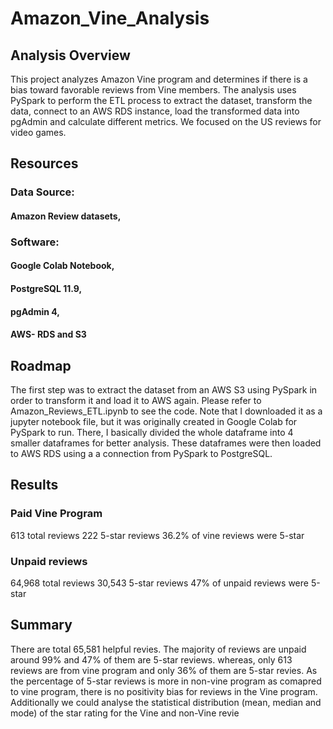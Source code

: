 # Amazon_Vine_Analysis

## Analysis Overview
This project analyzes Amazon Vine program and determines if there is a bias toward favorable reviews from Vine members.
The analysis uses PySpark to perform the ETL process to extract the dataset, transform the data, connect to an AWS RDS instance, load the transformed data into pgAdmin and calculate different metrics.
We focused on the US reviews for video games.

## Resources
### Data Source: 
#### Amazon Review datasets,

### Software: 
#### Google Colab Notebook, 
#### PostgreSQL 11.9, 
#### pgAdmin 4, 
#### AWS- RDS and S3
## Roadmap
The first step was to extract the dataset from an AWS S3 using PySpark in order to transform it and load it to AWS again. Please refer to Amazon_Reviews_ETL.ipynb to see the code. Note that I downloaded it as a jupyter notebook file, but it was originally created in Google Colab for PySpark to run. There, I basically divided the whole dataframe into 4 smaller dataframes for better analysis. These dataframes were then loaded to AWS RDS using a a connection from PySpark to PostgreSQL.

## Results
### Paid Vine Program

613 total reviews
222 5-star reviews
36.2% of vine reviews were 5-star
### Unpaid reviews

64,968 total reviews
30,543 5-star reviews
47% of unpaid reviews were 5-star

## Summary
There are total 65,581 helpful revies. The majority of reviews are  unpaid around 99% and 47% of them are 5-star reviews. whereas, only 613 reviews are from vine program and only 36% of them are 5-star revies. As the percentage of 5-star reviews is more in non-vine program as comapred to vine program, there is no positivity bias for reviews in the Vine program.
Additionally we could analyse the statistical distribution (mean, median and mode) of the star rating for the Vine and non-Vine revie
